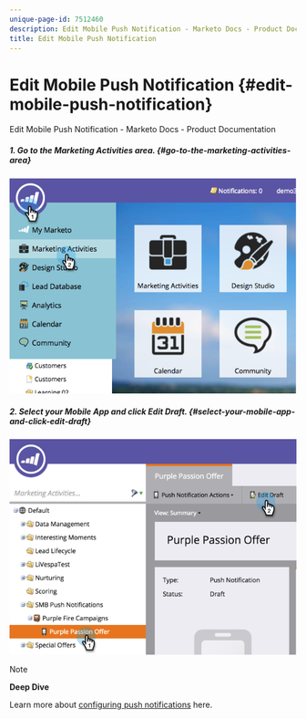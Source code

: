 ```yaml
---
unique-page-id: 7512460
description: Edit Mobile Push Notification - Marketo Docs - Product Documentation
title: Edit Mobile Push Notification
---
```


# Edit Mobile Push Notification {#edit-mobile-push-notification}

Edit Mobile Push Notification - Marketo Docs - Product Documentation

##### 1. Go to the Marketing Activities area. {#go-to-the-marketing-activities-area}

![](assets/image2015-4-22-18-3a44-3a42.png)  

##### 2. Select your Mobile App and click Edit Draft. {#select-your-mobile-app-and-click-edit-draft}

![](assets/image2015-4-22-18-3a45-3a13.png)

>[!NOTE]
>
>**Deep Dive**
>
>Learn more about [configuring push notifications](configure-mobile-push-notification.md) here.

